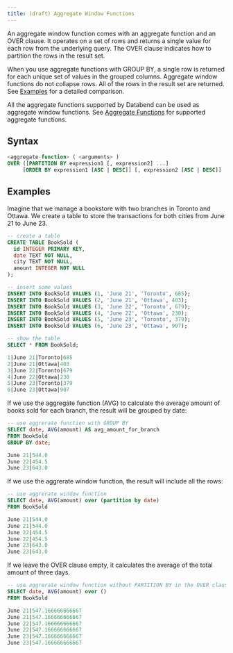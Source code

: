 ```yaml
---
title: (draft) Aggregate Window Functions
---
```


An aggregate window function comes with an aggregate function and an OVER clause. It operates on a set of rows and returns a single value for each row from the underlying query. The OVER clause indicates how to partition the rows in the result set. 

When you use aggregate functions with GROUP BY, a single row is returned for each unique set of values in the grouped columns. Aggregate window functions do not collapse rows. All of the rows in the result set are returned. See [Examples](#examples) for a detailed comparison.

All the aggregate functions supported by Databend can be used as aggregate window functions. See [Aggregate Functions](/doc/reference/functions/aggregate-functions) for supported aggregate functions.

## Syntax

```sql
<aggregate-function> ( <arguments> ) 
OVER ([PARTITION BY expression1 [, expression2] ...]
     [ORDER BY expression1 [ASC | DESC]] [, expression2 [ASC | DESC]] ... )
```

## Examples

Imagine that we manage a bookstore with two branches in Toronto and Ottawa. We create a table to store the transactions for both cities from June 21 to June 23.

```sql
-- create a table
CREATE TABLE BookSold (
  id INTEGER PRIMARY KEY,
  date TEXT NOT NULL,
  city TEXT NOT NULL,
  amount INTEGER NOT NULL
);

-- insert some values
INSERT INTO BookSold VALUES (1, 'June 21', 'Toronto', 685);
INSERT INTO BookSold VALUES (2, 'June 21', 'Ottawa', 403);
INSERT INTO BookSold VALUES (3, 'June 22', 'Toronto', 679);
INSERT INTO BookSold VALUES (4, 'June 22', 'Ottawa', 230);
INSERT INTO BookSold VALUES (5, 'June 23', 'Toronto', 379);
INSERT INTO BookSold VALUES (6, 'June 23', 'Ottawa', 907);

-- show the table
SELECT * FROM BookSold;

1|June 21|Toronto|685
2|June 21|Ottawa|403
3|June 22|Toronto|679
4|June 22|Ottawa|230
5|June 23|Toronto|379
6|June 23|Ottawa|907
```

If we use the aggregate function (AVG) to calculate the average amount of books sold for each branch, the result will be grouped by date:

```sql
-- use aggrerate function with GROUP BY
SELECT date, AVG(amount) AS avg_amount_for_branch
FROM BookSold
GROUP BY date;

June 21|544.0
June 22|454.5
June 23|643.0
```

If we use the aggrerate window function, the result will include all the rows:

```sql
-- use aggrerate window function 
SELECT date, AVG(amount) over (partition by date) 
FROM BookSold

June 21|544.0
June 21|544.0
June 22|454.5
June 22|454.5
June 23|643.0
June 23|643.0
```
If we leave the OVER clause empty, it calculates the average of the total amount of three days.

```sql
-- use aggrerate window function without PARTITION BY in the OVER clause
SELECT date, AVG(amount) over () 
FROM BookSold

June 21|547.166666666667
June 21|547.166666666667
June 22|547.166666666667
June 22|547.166666666667
June 23|547.166666666667
June 23|547.166666666667
```